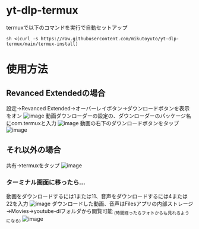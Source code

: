 # yt-dlp-termux
termuxで以下のコマンドを実行で自動セットアップ
```
sh <(curl -s https://raw.githubusercontent.com/mikutoyuto/yt-dlp-termux/main/termux-install)
```
# 使用方法
## Revanced Extendedの場合
設定→Revanced Extended→オーバーレイボタン→ダウンロードボタンを表示をオン
![image](https://user-images.githubusercontent.com/128672410/229114737-f3e915c9-c421-4bdf-a31d-f55d82a75b04.png)
動画ダウンローダーの設定の、ダウンローダーのパッケージ名にcom.termuxと入力
![image](https://user-images.githubusercontent.com/128672410/229114787-d9ad595a-3d7f-4763-9c6a-27601f381365.png)
動画の右下のダウンロードボタンをタップ
![image](https://user-images.githubusercontent.com/128672410/229114823-cbac8577-ae2d-4906-bbb8-7ad59e3942a0.png)
## それ以外の場合
共有→termuxをタップ
![image](https://user-images.githubusercontent.com/128672410/229114851-2c9c3e68-4050-4ed9-90f7-885d07fb018d.png)
### ターミナル画面に移ったら...
動画をダウンロードするには1または11、音声をダウンロードするには4または22を入力
![image](https://user-images.githubusercontent.com/128672410/229114901-050e9e97-3ffa-4789-98e6-2e61545dfb63.png)
ダウンロードした動画、音声はFilesアプリの内部ストレージ→Movies→youtube-dlフォルダから閲覧可能
<sub>(時間経ったらフォトからも見れるようになる)</sub>
![image](https://user-images.githubusercontent.com/128672410/229114921-1b193210-a23c-4ada-973d-3a8af5f5c334.png)
